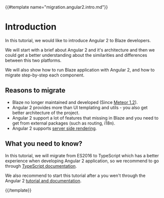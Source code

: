 {{#template name="migration.angular2.intro.md"}}

# Introduction

In this tutorial, we would like to introduce Angular 2 to Blaze developers.

We will start with a brief about Angular 2 and it's architecture and then we could get a better understanding about the similarities and differences between this two platforms.

We will also show how to run Blaze application with Angular 2, and how to migrate step-by-step each component.

## Reasons to migrate

- Blaze no longer maintained and developed (Since [Meteor 1.2](https://forums.meteor.com/t/next-steps-on-blaze-and-the-view-layer/13561)).
- Angular 2 provides more than UI templating and utils - you also get better architecture of the project.
- Angular 2 support a lot of features that missing in Blaze and you need to get from external packages (such as routing, i18n).
- Angular 2 supports [server side rendering](https://universal.angular.io/).


## What you need to know?

In this tutorial, we will migrate from ES2016 to TypeScript which has a better experience when developing Angular 2 application, so we recommend to go through [TypeScript documentation](https://www.typescriptlang.org/docs/tutorial.html).

We also recommend to start this tutorial after a you wen't through the Angular 2 [tutorial and documentation](https://angular.io/docs/ts/latest/).

{{/template}}
